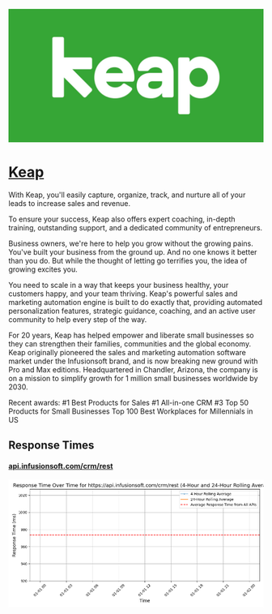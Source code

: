 [![Visit Keap](imagePreview.jpg)](https://keap.com)

# [Keap](https://keap.com)

With Keap, you'll easily capture, organize, track, and nurture all of your leads to increase sales and revenue.

To ensure your success, Keap also offers expert coaching, in-depth training, outstanding support, and a dedicated community of entrepreneurs.

Business owners, we're here to help you grow without the growing pains. You've built your business from the ground up. And no one knows it better than you do. But while the thought of letting go terrifies you, the idea of growing excites you.

You need to scale in a way that keeps your business healthy, your customers happy, and your team thriving. Keap's powerful sales and marketing automation engine is built to do exactly that, providing automated personalization features, strategic guidance, coaching, and an active user community to help every step of the way.

For 20 years, Keap has helped empower and liberate small businesses so they can strengthen their families, communities and the global economy. Keap originally pioneered the sales and marketing automation software market under the Infusionsoft brand, and is now breaking new ground with Pro and Max editions. Headquartered in Chandler, Arizona, the company is on a mission to simplify growth for 1 million small businesses worldwide by 2030.

Recent awards:
#1 Best Products for Sales
#1 All-in-one CRM
#3 Top 50 Products for Small Businesses
Top 100 Best Workplaces for Millennials in US

## Response Times

#### [api.infusionsoft.com/crm/rest](https://api.infusionsoft.com/crm/rest)

![api.infusionsoft.com/crm/rest](response-time-charts/6170692e696e667573696f6e736f66742e636f6d2f63726d2f72657374.png)
